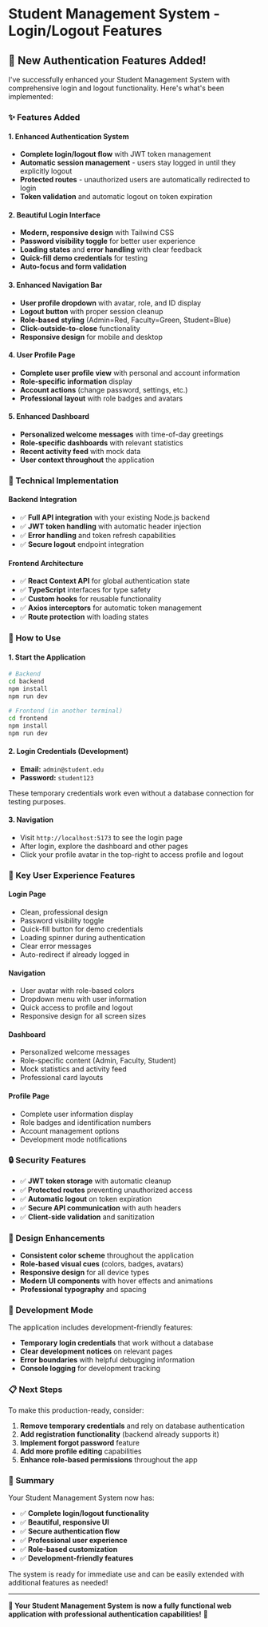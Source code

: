 # Student Management System - Login/Logout Features

## 🎉 New Authentication Features Added!

I've successfully enhanced your Student Management System with comprehensive login and logout functionality. Here's what's been implemented:

### ✨ Features Added

#### 1. **Enhanced Authentication System**
- **Complete login/logout flow** with JWT token management
- **Automatic session management** - users stay logged in until they explicitly logout
- **Protected routes** - unauthorized users are automatically redirected to login
- **Token validation** and automatic logout on token expiration

#### 2. **Beautiful Login Interface**
- **Modern, responsive design** with Tailwind CSS
- **Password visibility toggle** for better user experience
- **Loading states** and **error handling** with clear feedback
- **Quick-fill demo credentials** for testing
- **Auto-focus and form validation**

#### 3. **Enhanced Navigation Bar**
- **User profile dropdown** with avatar, role, and ID display
- **Logout button** with proper session cleanup
- **Role-based styling** (Admin=Red, Faculty=Green, Student=Blue)
- **Click-outside-to-close** functionality
- **Responsive design** for mobile and desktop

#### 4. **User Profile Page**
- **Complete user profile view** with personal and account information
- **Role-specific information** display
- **Account actions** (change password, settings, etc.)
- **Professional layout** with role badges and avatars

#### 5. **Enhanced Dashboard**
- **Personalized welcome messages** with time-of-day greetings
- **Role-specific dashboards** with relevant statistics
- **Recent activity feed** with mock data
- **User context throughout** the application

### 🔧 Technical Implementation

#### Backend Integration
- ✅ **Full API integration** with your existing Node.js backend
- ✅ **JWT token handling** with automatic header injection
- ✅ **Error handling** and token refresh capabilities
- ✅ **Secure logout** endpoint integration

#### Frontend Architecture
- ✅ **React Context API** for global authentication state
- ✅ **TypeScript** interfaces for type safety
- ✅ **Custom hooks** for reusable functionality
- ✅ **Axios interceptors** for automatic token management
- ✅ **Route protection** with loading states

### 🚀 How to Use

#### 1. **Start the Application**
```bash
# Backend
cd backend
npm install
npm run dev

# Frontend (in another terminal)
cd frontend
npm install
npm run dev
```

#### 2. **Login Credentials (Development)**
- **Email:** `admin@student.edu`
- **Password:** `student123`

These temporary credentials work even without a database connection for testing purposes.

#### 3. **Navigation**
- Visit `http://localhost:5173` to see the login page
- After login, explore the dashboard and other pages
- Click your profile avatar in the top-right to access profile and logout

### 📱 Key User Experience Features

#### **Login Page**
- Clean, professional design
- Password visibility toggle
- Quick-fill button for demo credentials
- Loading spinner during authentication
- Clear error messages
- Auto-redirect if already logged in

#### **Navigation**
- User avatar with role-based colors
- Dropdown menu with user information
- Quick access to profile and logout
- Responsive design for all screen sizes

#### **Dashboard**
- Personalized welcome messages
- Role-specific content (Admin, Faculty, Student)
- Mock statistics and activity feed
- Professional card layouts

#### **Profile Page**
- Complete user information display
- Role badges and identification numbers
- Account management options
- Development mode notifications

### 🔒 Security Features

- ✅ **JWT token storage** with automatic cleanup
- ✅ **Protected routes** preventing unauthorized access
- ✅ **Automatic logout** on token expiration
- ✅ **Secure API communication** with auth headers
- ✅ **Client-side validation** and sanitization

### 🎨 Design Enhancements

- **Consistent color scheme** throughout the application
- **Role-based visual cues** (colors, badges, avatars)
- **Responsive design** for all device types
- **Modern UI components** with hover effects and animations
- **Professional typography** and spacing

### 🔄 Development Mode

The application includes development-friendly features:
- **Temporary login credentials** that work without a database
- **Clear development notices** on relevant pages
- **Error boundaries** with helpful debugging information
- **Console logging** for development tracking

### 📋 Next Steps

To make this production-ready, consider:
1. **Remove temporary credentials** and rely on database authentication
2. **Add registration functionality** (backend already supports it)
3. **Implement forgot password** feature
4. **Add more profile editing** capabilities
5. **Enhance role-based permissions** throughout the app

### 🎯 Summary

Your Student Management System now has:
- ✅ **Complete login/logout functionality**
- ✅ **Beautiful, responsive UI**
- ✅ **Secure authentication flow**
- ✅ **Professional user experience**
- ✅ **Role-based customization**
- ✅ **Development-friendly features**

The system is ready for immediate use and can be easily extended with additional features as needed!

---

**🎉 Your Student Management System is now a fully functional web application with professional authentication capabilities!** 🎉
